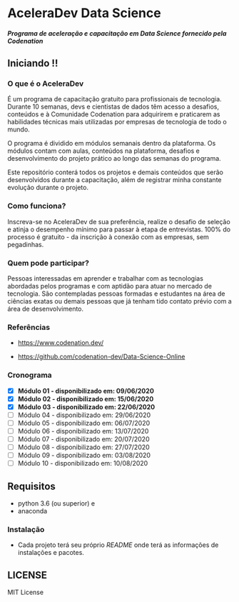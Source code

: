 # AceleraDev Data Science

##### Programa de aceleração e capacitação em Data Science fornecido pela Codenation

## Iniciando !!

### O que é o AceleraDev

É um programa de capacitação gratuito para profissionais de tecnologia. Durante 10 semanas, devs e cientistas de dados têm acesso a desafios, conteúdos e à Comunidade Codenation para adquirirem e praticarem as habilidades técnicas mais utilizadas por empresas de tecnologia de todo o mundo.

O programa é dividido em módulos semanais dentro da plataforma. Os módulos contam com aulas, conteúdos na plataforma, desafios e desenvolvimento do projeto prático ao longo das semanas do programa.

Este repositório conterá todos os projetos e demais conteúdos que serão desenvolvidos durante
a capacitação, além de registrar minha constante evolução durante o projeto.

### Como funciona?

Inscreva-se no AceleraDev de sua preferência, realize o desafio de seleção e atinja o desempenho mínimo para passar à etapa de entrevistas. 100% do processo é gratuito - da inscrição à conexão com as empresas, sem pegadinhas.

### Quem pode participar?
Pessoas interessadas em aprender e trabalhar com as tecnologias abordadas pelos programas e com aptidão para atuar no mercado de tecnologia. São contempladas pessoas formadas e estudantes na área de ciências exatas ou demais pessoas que já tenham tido contato prévio com a área de desenvolvimento.

### Referências

- https://www.codenation.dev/

- https://github.com/codenation-dev/Data-Science-Online

### Cronograma

- [x] **Módulo 01 - disponibilizado em: 09/06/2020**
- [x] **Módulo 02 - disponibilizado em: 15/06/2020**
- [x] **Módulo 03 - disponibilizado em: 22/06/2020**
- [ ] Módulo 04 - disponibilizado em: 29/06/2020
- [ ] Módulo 05 - disponibilizado em: 06/07/2020
- [ ] Módulo 06 - disponibilizado em: 13/07/2020
- [ ] Módulo 07 - disponibilizado em: 20/07/2020
- [ ] Módulo 08 - disponibilizado em: 27/07/2020
- [ ] Módulo 09 - disponibilizado em: 03/08/2020
- [ ] Módulo 10 - disponibilizado em: 10/08/2020

## Requisitos

- python 3.6 (ou superior) e
- anaconda

### Instalação

- Cada projeto terá seu próprio _README_ onde terá as informações de instalações e pacotes.

## LICENSE
MIT License
